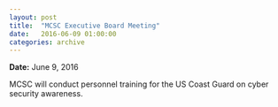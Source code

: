 ```yaml
---
layout: post
title:  "MCSC Executive Board Meeting"
date:   2016-06-09 01:00:00
categories: archive
---
```


<strong>Date:</strong> June 9, 2016

<p>MCSC will conduct personnel training for the US Coast Guard on cyber security awareness.</p>
